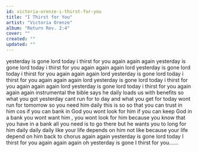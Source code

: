 ```yaml
---
id: victoria-orenze-i-thirst-for-you
title: "I Thirst for You"
artist: "Victoria Orenze"
album: "Return Rev. 2:4"
cover: ""
created: ""
updated: ""
---
```


yesterday is gone
lord today i thirst for you again
again
again
yesterday is gone
lord today i thirst for you again
again
again
lord yesterday is gone
lord today i thirst for you again
again
again
lord yesterday is gone
lord today i thirst for you again
again
again
lord yesterday is gone
lord today i thirst for you again
again
again
lord yesterday is gone
lord today i thirst for you again
again
again
instrumental
the bible says he daily loads us with benefits
so what you got yesterday cant run for to day
and what you get for today  wont run for tomorrow
so you need him daily
this is so so that you can trust in him
cos if you can bank in God
you wont look for him
if you can keep God in a bank you wont want him ,
you wont look for him
because you know that you have in a bank
all you need is to go there
but he wants you to long for him daily
daily daily
like your life depends on him
not like because your life depend on him
back to chorus
again again
 yesterday is gone
lord today I thirst for you again
again
again
oh yesterday is gone
I thirst for you......